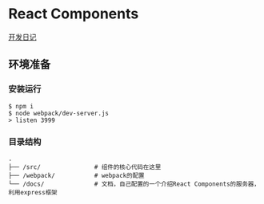 # React Components

[开发日记](https://github.com/chinaqstar/react-components/tree/master/diaries)

## 环境准备

### 安装运行
```
$ npm i
$ node webpack/dev-server.js
> listen 3999
```

### 目录结构
```
.
├── /src/               # 组件的核心代码在这里
├── /webpack/           # webpack的配置
└── /docs/              # 文档，自己配置的一个介绍React Components的服务器，利用express框架
```
